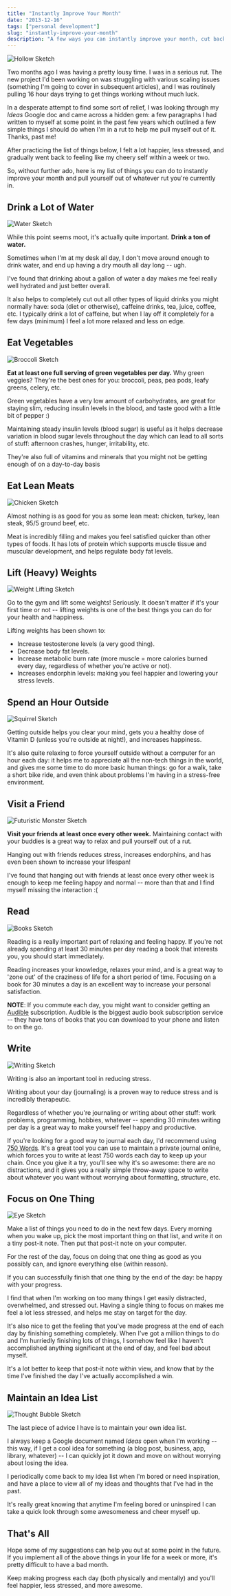 ```yaml
---
title: "Instantly Improve Your Month"
date: "2013-12-16"
tags: ["personal development"]
slug: "instantly-improve-your-month"
description: "A few ways you can instantly improve your month, cut back on stress, and feel happier."
---
```



![Hollow Sketch][]


Two months ago I was having a pretty lousy time.  I was in a serious rut.  The
new project I'd been working on was struggling with various scaling issues
(something I'm going to cover in subsequent articles), and I was routinely
pulling 16 hour days trying to get things working without much luck.

In a desperate attempt to find some sort of relief, I was looking through my
*Ideas* Google doc and came across a hidden gem: a few paragraphs I had written
to myself at some point in the past few years which outlined a few simple things
I should do when I'm in a rut to help me pull myself out of it.  Thanks, past
me!

After practicing the list of things below, I felt a lot happier, less stressed,
and gradually went back to feeling like my cheery self within a week or two.

So, without further ado, here is my list of things you can do to instantly
improve your month and pull yourself out of whatever rut you're currently in.


## Drink a Lot of Water

![Water Sketch][]

While this point seems moot, it's actually quite important.  **Drink a ton of
water.**

Sometimes when I'm at my desk all day, I don't move around enough to drink
water, and end up having a dry mouth all day long -- ugh.

I've found that drinking about a gallon of water a day makes me feel really well
hydrated and just better overall.

It also helps to completely cut out all other types of liquid drinks you might
normally have: soda (diet or otherwise), caffeine drinks, tea, juice, coffee,
etc.  I typically drink a lot of caffeine, but when I lay off it completely for
a few days (minimum) I feel a lot more relaxed and less on edge.


## Eat Vegetables

![Broccoli Sketch][]

**Eat at least one full serving of green vegetables per day.**  Why green
veggies?  They're the best ones for you: broccoli, peas, pea pods, leafy
greens, celery, etc.

Green vegetables have a very low amount of carbohydrates, are great for
staying slim, reducing insulin levels in the blood, and taste good with a
little bit of pepper :)

Maintaining steady insulin levels (blood sugar) is useful as it helps decrease
variation in blood sugar levels throughout the day which can lead to all sorts
of stuff: afternoon crashes, hunger, irritability, etc.

They're also full of vitamins and minerals that you might not be getting enough
of on a day-to-day basis 


## Eat Lean Meats

![Chicken Sketch][]

Almost nothing is as good for you as some lean meat: chicken, turkey, lean
steak, 95/5 ground beef, etc.

Meat is incredibly filling and makes you feel satisfied quicker than other types
of foods.  It has lots of protein which supports muscle tissue and muscular
development, and helps regulate body fat levels.


## Lift (Heavy) Weights

![Weight Lifting Sketch][]

Go to the gym and lift some weights!  Seriously.  It doesn't matter if it's your
first time or not -- lifting weights is one of the best things you can do for
your health and happiness.

Lifting weights has been shown to:

- Increase testosterone levels (a very good thing).
- Decrease body fat levels.
- Increase metabolic burn rate (more muscle = more calories burned every day,
  regardless of whether you're active or not).
- Increases endorphin levels: making you feel happier and lowering your stress
  levels.


## Spend an Hour Outside

![Squirrel Sketch][]

Getting outside helps you clear your mind, gets you a healthy dose of Vitamin D
(unless you're outside at night!), and increases happiness.

It's also quite relaxing to force yourself outside without a computer for an
hour each day: it helps me to appreciate all the non-tech things in the world,
and gives me some time to do more basic human things: go for a walk, take a
short bike ride, and even think about problems I'm having in a stress-free
environment.


## Visit a Friend

![Futuristic Monster Sketch][]

**Visit your friends at least once every other week.**  Maintaining contact
with your buddies is a great way to relax and pull yourself out of a rut.

Hanging out with friends reduces stress, increases endorphins, and has even been
shown to increase your lifespan!

I've found that hanging out with friends at least once every other week is
enough to keep me feeling happy and normal -- more than that and I find myself
missing the interaction :(


## Read

![Books Sketch][]

Reading is a really important part of relaxing and feeling happy.  If you're
not already spending at least 30 minutes per day reading a book that interests
you, you should start immediately.

Reading increases your knowledge, relaxes your mind, and is a great way to 'zone
out' of the craziness of life for a short period of time.  Focusing on a book
for 30 minutes a day is an excellent way to increase your personal
satisfaction.

**NOTE**: If you commute each day, you might want to consider getting an
[Audible][] subscription.  Audible is the biggest audio book subscription
service -- they have tons of books that you can download to your phone and
listen to on the go.


## Write

![Writing Sketch][]

Writing is also an important tool in reducing stress.

Writing about your day (journaling) is a proven way to reduce stress and is
incredibly therapeutic.

Regardless of whether you're journaling or writing about other stuff: work
problems, programming, hobbies, whatever -- spending 30 minutes writing per day
is a great way to make yourself feel happy and productive.

If you're looking for a good way to journal each day, I'd recommend using
[750 Words][].  It's a great tool you can use to maintain a private journal
online, which forces you to write at least 750 words each day to keep up your
chain.  Once you give it a try, you'll see why it's so awesome: there are no
distractions, and it gives you a really simple throw-away space to write about
whatever you want without worrying about formatting, structure, etc.


## Focus on One Thing

![Eye Sketch][]

Make a list of things you need to do in the next few days.  Every morning when
you wake up, pick the most important thing on that list, and write it on a tiny
post-it note.  Then put that post-it note on your computer.

For the rest of the day, focus on doing that one thing as good as you possibly
can, and ignore everything else (within reason).

If you can successfully finish that one thing by the end of the day: be happy
with your progress.

I find that when I'm working on too many things I get easily distracted,
overwhelmed, and stressed out.  Having a single thing to focus on makes me feel
a lot less stressed, and helps me stay on target for the day.

It's also nice to get the feeling that you've made progress at the end of each
day by finishing something completely.  When I've got a million things to do and
I'm hurriedly finishing lots of things, I somehow feel like I haven't
accomplished anything significant at the end of day, and feel bad about myself.

It's a lot better to keep that post-it note within view, and know that by the
time I've finished the day I've actually accomplished a win.


## Maintain an Idea List

![Thought Bubble Sketch][]

The last piece of advice I have is to maintain your own idea list.

I always keep a Google document named *Ideas* open when I'm working -- this way,
if I get a cool idea for something (a blog post, business, app, library,
whatever) -- I can quickly jot it down and move on without worrying about losing
the idea.

I periodically come back to my idea list when I'm bored or need inspiration, and
have a place to view all of my ideas and thoughts that I've had in the past.

It's really great knowing that anytime I'm feeling bored or uninspired I can
take a quick look through some awesomeness and cheer myself up.


## That's All

Hope some of my suggestions can help you out at some point in the future.  If
you implement all of the above things in your life for a week or more, it's
pretty difficult to have a bad month.

Keep making progress each day (both physically and mentally) and you'll feel
happier, less stressed, and more awesome.


  [Hollow Sketch]: /static/images/2013/hollow-sketch.jpg "Hollow Sketch"
  [Water Sketch]: /static/images/2013/water-sketch.jpg "Water Sketcb"
  [Broccoli Sketch]: /static/images/2013/broccoli-sketch.jpg "Broccoli Sketcb"
  [Chicken Sketch]: /static/images/2013/chicken-sketch.jpg "Chicken Sketcb"
  [Weight Lifting Sketch]: /static/images/2013/weight-lifting-sketch.jpg "Weight Lifting Sketch"
  [Squirrel Sketch]: /static/images/2013/squirrel-sketch.png "Squirrel Sketch"
  [Futuristic Monster Sketch]: /static/images/2013/futuristic-monster-sketch.jpg "Futuristic Monster Sketch"
  [Books Sketch]: /static/images/2013/books-sketch.jpg "Books Sketch"
  [Audible]: http://www.audible.com/ "Audible"
  [Writing Sketch]: /static/images/2013/writing-sketch.gif "Writing Sketch"
  [750 Words]: http://750words.com/ "750 Words"
  [Eye Sketch]: /static/images/2013/eye-sketch.jpg "Eye Sketch"
  [Thought Bubble Sketch]: /static/images/2013/thought-bubble-sketch.jpg "Thought Bubble Sketch"
